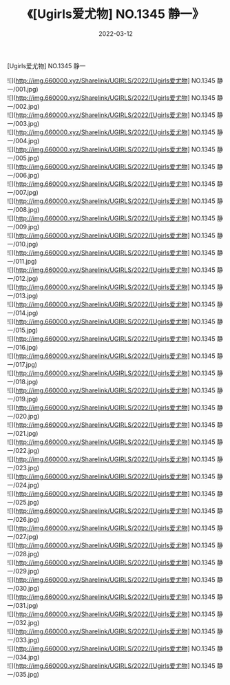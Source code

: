 ﻿---
layout: post
title:  《[Ugirls爱尤物] NO.1345 静一》
date:   2022-03-12
img: http://img.660000.xyz/Sharelink/UGIRLS/2022/[Ugirls爱尤物] NO.1345 静一/000.jpg
categories: [美女, 清纯, 唯美]
---

[Ugirls爱尤物] NO.1345 静一

 ![](http://img.660000.xyz/Sharelink/UGIRLS/2022/[Ugirls爱尤物] NO.1345 静一/001.jpg) <br>![](http://img.660000.xyz/Sharelink/UGIRLS/2022/[Ugirls爱尤物] NO.1345 静一/002.jpg) <br>![](http://img.660000.xyz/Sharelink/UGIRLS/2022/[Ugirls爱尤物] NO.1345 静一/003.jpg) <br>![](http://img.660000.xyz/Sharelink/UGIRLS/2022/[Ugirls爱尤物] NO.1345 静一/004.jpg) <br>![](http://img.660000.xyz/Sharelink/UGIRLS/2022/[Ugirls爱尤物] NO.1345 静一/005.jpg) <br>![](http://img.660000.xyz/Sharelink/UGIRLS/2022/[Ugirls爱尤物] NO.1345 静一/006.jpg) <br>![](http://img.660000.xyz/Sharelink/UGIRLS/2022/[Ugirls爱尤物] NO.1345 静一/007.jpg) <br>![](http://img.660000.xyz/Sharelink/UGIRLS/2022/[Ugirls爱尤物] NO.1345 静一/008.jpg) <br>![](http://img.660000.xyz/Sharelink/UGIRLS/2022/[Ugirls爱尤物] NO.1345 静一/009.jpg) <br>![](http://img.660000.xyz/Sharelink/UGIRLS/2022/[Ugirls爱尤物] NO.1345 静一/010.jpg) <br>![](http://img.660000.xyz/Sharelink/UGIRLS/2022/[Ugirls爱尤物] NO.1345 静一/011.jpg) <br>![](http://img.660000.xyz/Sharelink/UGIRLS/2022/[Ugirls爱尤物] NO.1345 静一/012.jpg) <br>![](http://img.660000.xyz/Sharelink/UGIRLS/2022/[Ugirls爱尤物] NO.1345 静一/013.jpg) <br>![](http://img.660000.xyz/Sharelink/UGIRLS/2022/[Ugirls爱尤物] NO.1345 静一/014.jpg) <br>![](http://img.660000.xyz/Sharelink/UGIRLS/2022/[Ugirls爱尤物] NO.1345 静一/015.jpg) <br>![](http://img.660000.xyz/Sharelink/UGIRLS/2022/[Ugirls爱尤物] NO.1345 静一/016.jpg) <br>![](http://img.660000.xyz/Sharelink/UGIRLS/2022/[Ugirls爱尤物] NO.1345 静一/017.jpg) <br>![](http://img.660000.xyz/Sharelink/UGIRLS/2022/[Ugirls爱尤物] NO.1345 静一/018.jpg) <br>![](http://img.660000.xyz/Sharelink/UGIRLS/2022/[Ugirls爱尤物] NO.1345 静一/019.jpg) <br>![](http://img.660000.xyz/Sharelink/UGIRLS/2022/[Ugirls爱尤物] NO.1345 静一/020.jpg) <br>![](http://img.660000.xyz/Sharelink/UGIRLS/2022/[Ugirls爱尤物] NO.1345 静一/021.jpg) <br>![](http://img.660000.xyz/Sharelink/UGIRLS/2022/[Ugirls爱尤物] NO.1345 静一/022.jpg) <br>![](http://img.660000.xyz/Sharelink/UGIRLS/2022/[Ugirls爱尤物] NO.1345 静一/023.jpg) <br>![](http://img.660000.xyz/Sharelink/UGIRLS/2022/[Ugirls爱尤物] NO.1345 静一/024.jpg) <br>![](http://img.660000.xyz/Sharelink/UGIRLS/2022/[Ugirls爱尤物] NO.1345 静一/025.jpg) <br>![](http://img.660000.xyz/Sharelink/UGIRLS/2022/[Ugirls爱尤物] NO.1345 静一/026.jpg) <br>![](http://img.660000.xyz/Sharelink/UGIRLS/2022/[Ugirls爱尤物] NO.1345 静一/027.jpg) <br>![](http://img.660000.xyz/Sharelink/UGIRLS/2022/[Ugirls爱尤物] NO.1345 静一/028.jpg) <br>![](http://img.660000.xyz/Sharelink/UGIRLS/2022/[Ugirls爱尤物] NO.1345 静一/029.jpg) <br>![](http://img.660000.xyz/Sharelink/UGIRLS/2022/[Ugirls爱尤物] NO.1345 静一/030.jpg) <br>![](http://img.660000.xyz/Sharelink/UGIRLS/2022/[Ugirls爱尤物] NO.1345 静一/031.jpg) <br>![](http://img.660000.xyz/Sharelink/UGIRLS/2022/[Ugirls爱尤物] NO.1345 静一/032.jpg) <br>![](http://img.660000.xyz/Sharelink/UGIRLS/2022/[Ugirls爱尤物] NO.1345 静一/033.jpg) <br>![](http://img.660000.xyz/Sharelink/UGIRLS/2022/[Ugirls爱尤物] NO.1345 静一/034.jpg) <br>![](http://img.660000.xyz/Sharelink/UGIRLS/2022/[Ugirls爱尤物] NO.1345 静一/035.jpg) <br>